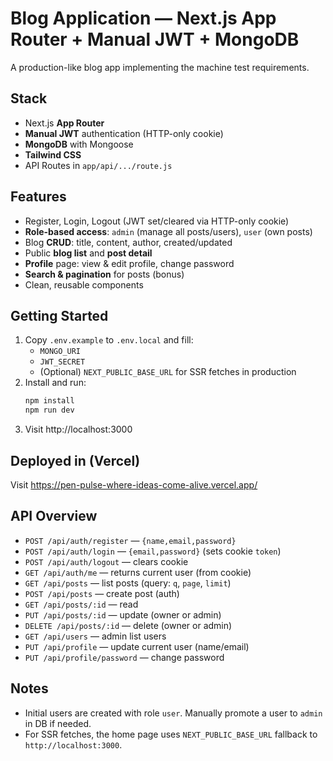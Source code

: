 # Blog Application — Next.js App Router + Manual JWT + MongoDB

A production-like blog app implementing the machine test requirements.

## Stack
- Next.js **App Router**
- **Manual JWT** authentication (HTTP-only cookie)
- **MongoDB** with Mongoose
- **Tailwind CSS**
- API Routes in `app/api/.../route.js`

## Features
- Register, Login, Logout (JWT set/cleared via HTTP-only cookie)
- **Role-based access**: `admin` (manage all posts/users), `user` (own posts)
- Blog **CRUD**: title, content, author, created/updated
- Public **blog list** and **post detail**
- **Profile** page: view & edit profile, change password
- **Search & pagination** for posts (bonus)
- Clean, reusable components

## Getting Started
1. Copy `.env.example` to `.env.local` and fill:
   - `MONGO_URI`
   - `JWT_SECRET`
   - (Optional) `NEXT_PUBLIC_BASE_URL` for SSR fetches in production
2. Install and run:
   ```bash
   npm install
   npm run dev
   ```
3. Visit http://localhost:3000

## Deployed in (Vercel)

Visit https://pen-pulse-where-ideas-come-alive.vercel.app/

## API Overview
- `POST /api/auth/register` — `{name,email,password}`
- `POST /api/auth/login` — `{email,password}` (sets cookie `token`)
- `POST /api/auth/logout` — clears cookie
- `GET /api/auth/me` — returns current user (from cookie)
- `GET /api/posts` — list posts (query: `q`, `page`, `limit`)
- `POST /api/posts` — create post (auth)
- `GET /api/posts/:id` — read
- `PUT /api/posts/:id` — update (owner or admin)
- `DELETE /api/posts/:id` — delete (owner or admin)
- `GET /api/users` — admin list users
- `PUT /api/profile` — update current user (name/email)
- `PUT /api/profile/password` — change password

## Notes
- Initial users are created with role `user`. Manually promote a user to `admin` in DB if needed.
- For SSR fetches, the home page uses `NEXT_PUBLIC_BASE_URL` fallback to `http://localhost:3000`.

